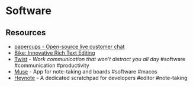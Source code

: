 # Software

## Resources

- [papercups - Open-source live customer chat](https://github.com/papercups-io/papercups)
- [Bike: Innovative Rich Text Editing](https://www.hogbaysoftware.com/posts/bike-rich-text/)
- [Twist](https://twist.com/home) - _Work communication that won’t distract you all day_ #software #communication #productivity
- [Muse](https://museapp.com/) - App for note-taking and boards #software #macos
- [Heynote](https://heynote.com) - A dedicated scratchpad for developers #editor #note-taking

